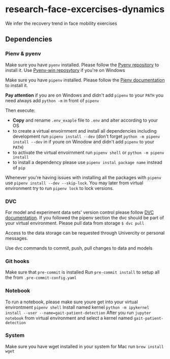 # research-face-excercises-dynamics
We infer the recovery trend in face mobility exercises 


## Dependencies
### Pienv & pyenv

Make sure you have `pyenv` installed. Please follow the [Pyenv repository](https://github.com/pyenv/pyenv) to install it. Use [Pyenv-win reposytory](https://github.com/pyenv-win/pyenv-win) if you're on Windows

Make sure you have `pipenv` installed. Please follow the [Pienv documentation](https://pipenv-fork.readthedocs.io/en/latest/install.html) to install it.

**Pay attention** if you are on Windows and didn't add `pipenv` to your `PATH` you need always add `python -m` in front of `pipenv`

Then execute:
- **Copy** and rename `.env_exaple` file to `.env` and alter according to your OS
- to create a virtual envoirnment and install all dependencies including development run `pipenv install --dev` (don't forget `python -m pipenv install --dev` in if youre on Winodow and didn't add `pipenv` to your `PATH`)
- to activate the virtual envoirnment run `pipenv shell` or `python -m pipenv install`
- to install a dependency please use `pipenv instal package name` instead of `pip`

Whenever you're having issues with installing all the packages with `pipenv` use `pipenv install --dev --skip-lock`.
You may later from virtual environment try to run `pipenv lock` to lock versions.

### DVC

For model and experiment data sets' version control please follow [DVC documentation](https://dvc.org/).
If you followed the pipenv section the dvc should be part of your virtual environment.
Please pull data from storage `$ dvc pull`

Access to the data storage can be requested through Univercity or personal messages.

Use dvc commands to commit, push, pull changes to data and models

### Git hooks

Make sure that `pre-commit` is installed
Run `pre-commit install` to setup all the from `.pre-commit-config.yaml`

### Notebook

To run a notebook, please make sure youre get into your virtual environtment `pipenv shell`
Install named kernel `python -m ipykernel install --user --name=gait-patient-detection`
After you run `jupyter notebook` from virtual environment and select a kernel named `gait-patient-detection`

### System

Make sure you have wget installed in your system
for Mac run `brew install wget`